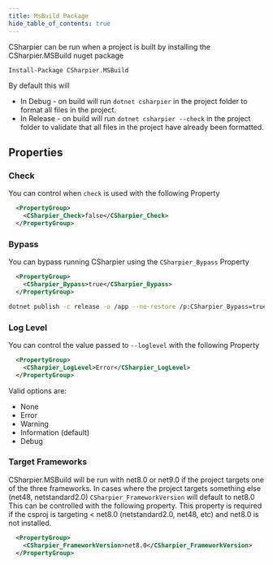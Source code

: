 ```yaml
---
title: MsBuild Package
hide_table_of_contents: true
---
```


CSharpier can be run when a project is built by installing the CSharpier.MSBuild nuget package
```console
Install-Package CSharpier.MSBuild
```

By default this will 
- In Debug - on build will run `dotnet csharpier` in the project folder to format all files in the project.
- In Release - on build will run `dotnet csharpier --check` in the project folder to validate that all files in the project have already been formatted.

## Properties

### Check

You can control when `check` is used with the following Property
```xml
  <PropertyGroup>
    <CSharpier_Check>false</CSharpier_Check>
  </PropertyGroup>
```

### Bypass

You can bypass running CSharpier using the `CSharpier_Bypass` Property
```xml
  <PropertyGroup>
    <CSharpier_Bypass>true</CSharpier_Bypass>
  </PropertyGroup>
```

```bash
dotnet publish -c release -o /app --no-restore /p:CSharpier_Bypass=true
```

### Log Level
You can control the value passed to `--loglevel` with the following Property
```xml
  <PropertyGroup>
    <CSharpier_LogLevel>Error</CSharpier_LogLevel>
  </PropertyGroup>
```
Valid options are:
- None
- Error
- Warning
- Information (default)
- Debug

### Target Frameworks
CSharpier.MSBuild will be run with net8.0 or net9.0 if the project targets one of the three frameworks. In cases where the project targets something else (net48, netstandard2.0) `CSharpier_FrameworkVersion` will default to net8.0
This can be controlled with the following property. This property is required if the csproj is targeting < net8.0 (netstandard2.0, net48, etc) and net8.0 is not installed.
```xml
  <PropertyGroup>
    <CSharpier_FrameworkVersion>net8.0</CSharpier_FrameworkVersion>
  </PropertyGroup>
```
